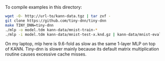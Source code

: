 To compile examples in this directory:
```sh
wget -O- http://url-to/kann-data.tgz | tar zxf -
git clone https://github.com/tiny-dnn/tiny-dnn
make TINY_DNN=tiny-dnn
./mlp -o model.tdm kann-data/mnist-train-*
./mlp -i model.tdm kann-data/mnist-test-x.knd.gz | kann-data/mnist-eval.pl
```

On my laptop, mlp here is 9.6-fold as slow as the same 1-layer MLP on top of
KANN. Tiny-dnn is slower mainly because its default matrix multiplication
routine causes excessive cache misses.

